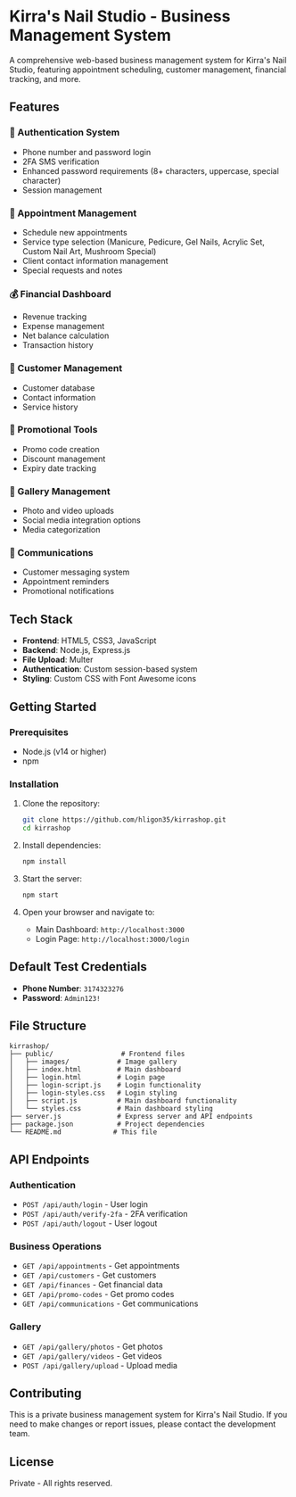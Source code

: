 # Kirra's Nail Studio - Business Management System

A comprehensive web-based business management system for Kirra's Nail Studio, featuring appointment scheduling, customer management, financial tracking, and more.

## Features

### 🔐 Authentication System
- Phone number and password login
- 2FA SMS verification
- Enhanced password requirements (8+ characters, uppercase, special character)
- Session management

### 📅 Appointment Management
- Schedule new appointments
- Service type selection (Manicure, Pedicure, Gel Nails, Acrylic Set, Custom Nail Art, Mushroom Special)
- Client contact information management
- Special requests and notes

### 💰 Financial Dashboard
- Revenue tracking
- Expense management
- Net balance calculation
- Transaction history

### 👥 Customer Management
- Customer database
- Contact information
- Service history

### 🎯 Promotional Tools
- Promo code creation
- Discount management
- Expiry date tracking

### 📸 Gallery Management
- Photo and video uploads
- Social media integration options
- Media categorization

### 💬 Communications
- Customer messaging system
- Appointment reminders
- Promotional notifications

## Tech Stack

- **Frontend**: HTML5, CSS3, JavaScript
- **Backend**: Node.js, Express.js
- **File Upload**: Multer
- **Authentication**: Custom session-based system
- **Styling**: Custom CSS with Font Awesome icons

## Getting Started

### Prerequisites
- Node.js (v14 or higher)
- npm

### Installation

1. Clone the repository:
   ```bash
   git clone https://github.com/hligon35/kirrashop.git
   cd kirrashop
   ```

2. Install dependencies:
   ```bash
   npm install
   ```

3. Start the server:
   ```bash
   npm start
   ```

4. Open your browser and navigate to:
   - Main Dashboard: `http://localhost:3000`
   - Login Page: `http://localhost:3000/login`

## Default Test Credentials

- **Phone Number**: `3174323276`
- **Password**: `Admin123!`

## File Structure

```
kirrashop/
├── public/                 # Frontend files
│   ├── images/            # Image gallery
│   ├── index.html         # Main dashboard
│   ├── login.html         # Login page
│   ├── login-script.js    # Login functionality
│   ├── login-styles.css   # Login styling
│   ├── script.js          # Main dashboard functionality
│   └── styles.css         # Main dashboard styling
├── server.js              # Express server and API endpoints
├── package.json           # Project dependencies
└── README.md             # This file
```

## API Endpoints

### Authentication
- `POST /api/auth/login` - User login
- `POST /api/auth/verify-2fa` - 2FA verification
- `POST /api/auth/logout` - User logout

### Business Operations
- `GET /api/appointments` - Get appointments
- `GET /api/customers` - Get customers
- `GET /api/finances` - Get financial data
- `GET /api/promo-codes` - Get promo codes
- `GET /api/communications` - Get communications

### Gallery
- `GET /api/gallery/photos` - Get photos
- `GET /api/gallery/videos` - Get videos
- `POST /api/gallery/upload` - Upload media

## Contributing

This is a private business management system for Kirra's Nail Studio. If you need to make changes or report issues, please contact the development team.

## License

Private - All rights reserved.
